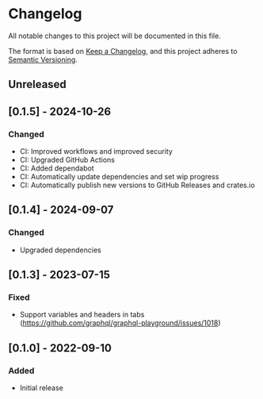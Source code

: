 # Changelog

All notable changes to this project will be documented in this file.

The format is based on [Keep a Changelog](https://keepachangelog.com/en/1.0.0/),
and this project adheres to [Semantic Versioning](https://semver.org/spec/v2.0.0.html).

## Unreleased

## [0.1.5] - 2024-10-26

### Changed

- CI: Improved workflows and improved security
- CI: Upgraded GitHub Actions
- CI: Added dependabot
- CI: Automatically update dependencies and set wip progress
- CI: Automatically publish new versions to GitHub Releases and crates.io

## [0.1.4] - 2024-09-07

### Changed

- Upgraded dependencies

## [0.1.3] - 2023-07-15

### Fixed

- Support variables and headers in tabs (https://github.com/graphql/graphql-playground/issues/1018)

## [0.1.0] - 2022-09-10

### Added

- Initial release
